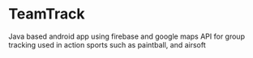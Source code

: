 # TeamTrack
Java based android app using firebase and google maps API for group tracking used in action sports such as paintball, and airsoft
